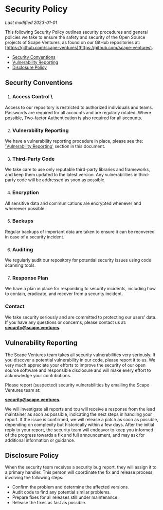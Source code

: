 # Security Policy

_Last modified 2023-01-01_

This following Security Policy outlines security procedures and general policies 
we take to ensure the safety and security of the Open Source projects of 
Scape Ventures, as found on our GitHub repositories at: 
[https://github.com/scape-ventures](https://github.com/scape-ventures).

  * [Security Conventions](#security-conventions)
  * [Vulnerability Reporting](#vulnerability-reporting)
  * [Disclosure Policy](#disclosure-policy)


## Security Conventions


1. ### Access Control \
Access to our repository is restricted to authorized individuals and teams. 
Passwords are required for all accounts and are regularly rotated. 
Where possible, Two-factor Authentication is also required for all accounts.

2. ### Vulnerability Reporting
We have a vulnerability reporting procedure in place, please see the: 
['Vulnerability Reporting'](#vulnerability-reporting) section in this document.

3. ### Third-Party Code
We take care to use only reputable third-party libraries and frameworks, 
and keep them updated to the latest version. Any vulnerabilities in 
third-party code will be addressed as soon as possible.

4. ### Encryption
All sensitive data and communications are encrypted whenever and whereever 
possible.

5. ### Backups
Regular backups of important data are taken to ensure it can be recovered in 
case of a security incident.

6. ### Auditing
We regularly audit our repository for potential security issues using code 
scanning tools.

7. ### Response Plan
We have a plan in place for responding to security incidents, including how 
to contain, eradicate, and recover from a security incident.

### Contact
We take security seriously and are committed to protecting our users' data. 
If you have any questions or concerns, please contact us at:
**[security@scape.ventures](mailto:security@scape.ventures)**.




## Vulnerability Reporting

The Scape Ventures team takes all security vulnerabilities very seriously. 
If you discover a potential vulnerability in our code, please report it to us. 
We very much appreciate your efforts to improve the security of our open source 
software and responsible disclosure and will make every effort to acknowledge 
your contributions. 

Please report (suspected) security vulnerabilities by emailing the 
Scape Ventures team at:

**[security@scape.ventures](mailto:security@scape.ventures)**. 


We will investigate all reports and tou will receive a response from the lead 
maintainer as soon as possible, indicating the next steps in handling your report.
If the issue is confirmed, we will release a patch as soon as possible, 
depending on complexity but historically within a few days.
After the initial reply to your report, the security team will endeavor 
to keep you informed of the progress towards a fix and full announcement, 
and may ask for additional information or guidance.


## Disclosure Policy

When the security team receives a security bug report, they will assign it
to a primary handler. This person will coordinate the fix and release
process, involving the following steps:

  * Confirm the problem and determine the affected versions.
  * Audit code to find any potential similar problems.
  * Prepare fixes for all releases still under maintenance.
  * Release the fixes as fast as possible.


